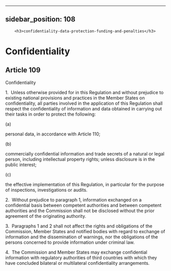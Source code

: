 
---
sidebar_position: 108
---
        <h3>confidentiality-data-protection-funding-and-penalties</h3>
<h1>Confidentiality</h1>
<h2>Article 109</h2>
   <p class="stitle-article-norm">Confidentiality</p>
   <p class="norm">1.&nbsp;&nbsp;Unless otherwise provided for in this 
Regulation and without prejudice to existing national provisions and 
practices in the Member&nbsp;States on confidentiality, all parties 
involved in the application of this Regulation shall respect the 
confidentiality of information and data obtained in carrying out their 
tasks in order to protect the following:</p>
   <div class="grid-container grid-list">
      <div class="list grid-list-column-1">
         <span>(a)&nbsp;</span>
      </div>
      <div class="grid-list-column-2">
         <p class="norm">personal data, in accordance with Article&nbsp;110;</p>
      </div>
   </div>
   <div class="grid-container grid-list">
      <div class="list grid-list-column-1">
         <span>(b)&nbsp;</span>
      </div>
      <div class="grid-list-column-2">
         <p class="norm">commercially confidential information and trade
 secrets of a natural or legal person, including intellectual property 
rights; unless disclosure is in the public interest;</p>
      </div>
   </div>
   <div class="grid-container grid-list">
      <div class="list grid-list-column-1">
         <span>(c)&nbsp;</span>
      </div>
      <div class="grid-list-column-2">
         <p class="norm">the effective implementation of this Regulation, in particular for the purpose of inspections, investigations or audits.</p>
      </div>
   </div>
   <p class="norm">2.&nbsp;&nbsp;Without prejudice to paragraph&nbsp;1, 
information exchanged on a confidential basis between competent 
authorities and between competent authorities and the Commission shall 
not be disclosed without the prior agreement of the originating 
authority.</p>
   <p class="norm">3.&nbsp;&nbsp;Paragraphs 1 and 2 shall not affect the
 rights and obligations of the Commission, Member&nbsp;States and 
notified bodies with regard to exchange of information and the 
dissemination of warnings, nor the obligations of the persons concerned 
to provide information under criminal law.</p>
   <p class="norm">4.&nbsp;&nbsp;The Commission and Member&nbsp;States 
may exchange confidential information with regulatory authorities of 
third countries with which they have concluded bilateral or multilateral
 confidentiality arrangements.</p>